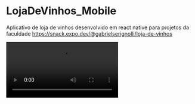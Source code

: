 # LojaDeVinhos_Mobile
Aplicativo de loja de vinhos desenvolvido em react native para projetos da faculdade
https://snack.expo.dev/@gabrielserignolli/loja-de-vinhos


![Imagem design tela inicial](https://github.com/joaovitor022/LojaDeVinhos/blob/main/Projeto%20em%20v%C3%ADdeo/Embed%20-%20Google%20Chrome%202023-11-26%2021-37-07.mp4)

